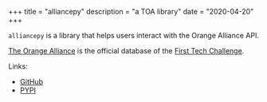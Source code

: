 +++
title = "alliancepy"
description = "a TOA library"
date = "2020-04-20"
+++

`alliancepy` is a library that helps users interact with the Orange Alliance API. 

[The Orange Alliance](https://theorangealliance.org) is the official database of the [First Tech Challenge](https://www.firstinspires.org/robotics/ftc).

Links:
- [GitHub](https://github.com/karx1/alliancepy)
- [PYPI](https://pypi.org/project/alliancepy)

